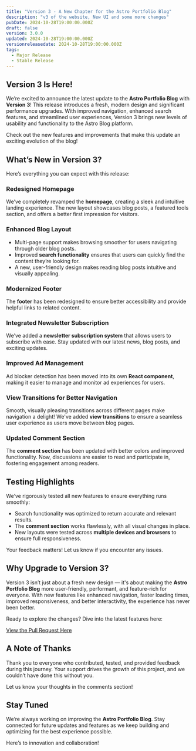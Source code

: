 ```yaml
---
title: "Version 3 - A New Chapter for the Astro Portfolio Blog"
description: "v3 of the website, New UI and some more changes"
pubDate: 2024-10-28T19:00:00.000Z
draft: false
version: 3.0.0
updated: 2024-10-28T19:00:00.000Z
versionreleasedate: 2024-10-28T19:00:00.000Z
tags:
  - Major Release
  - Stable Release
---
```


## **Version 3 Is Here!**

We’re excited to announce the latest update to the **Astro Portfolio Blog** with **Version 3**! This release introduces a fresh, modern design and significant performance upgrades. With improved navigation, enhanced search features, and streamlined user experiences, Version 3 brings new levels of usability and functionality to the Astro Blog platform.

Check out the new features and improvements that make this update an exciting evolution of the blog!

## **What’s New in Version 3?**

Here’s everything you can expect with this release:

### **Redesigned Homepage**

We’ve completely revamped the **homepage**, creating a sleek and intuitive landing experience. The new layout showcases blog posts, a featured tools section, and offers a better first impression for visitors.

### **Enhanced Blog Layout**

- Multi-page support makes browsing smoother for users navigating through older blog posts.
- Improved **search functionality** ensures that users can quickly find the content they’re looking for.
- A new, user-friendly design makes reading blog posts intuitive and visually appealing.

### **Modernized Footer**

The **footer** has been redesigned to ensure better accessibility and provide helpful links to related content.

### **Integrated Newsletter Subscription**

We’ve added a **newsletter subscription system** that allows users to subscribe with ease. Stay updated with our latest news, blog posts, and exciting updates.

### **Improved Ad Management**

Ad blocker detection has been moved into its own **React component**, making it easier to manage and monitor ad experiences for users.

### **View Transitions for Better Navigation**

Smooth, visually pleasing transitions across different pages make navigation a delight! We've added **view transitions** to ensure a seamless user experience as users move between blog pages.

### **Updated Comment Section**

The **comment section** has been updated with better colors and improved functionality. Now, discussions are easier to read and participate in, fostering engagement among readers.

## **Testing Highlights**

We’ve rigorously tested all new features to ensure everything runs smoothly:

- Search functionality was optimized to return accurate and relevant results.
- The **comment section** works flawlessly, with all visual changes in place.
- New layouts were tested across **multiple devices and browsers** to ensure full responsiveness.

Your feedback matters! Let us know if you encounter any issues.

## **Why Upgrade to Version 3?**

Version 3 isn’t just about a fresh new design — it's about making the **Astro Portfolio Blog** more user-friendly, performant, and feature-rich for everyone. With new features like enhanced navigation, faster loading times, improved responsiveness, and better interactivity, the experience has never been better.

Ready to explore the changes? Dive into the latest features here:

[View the Pull Request Here](https://github.com/rafay99-epic/Astro-Portfolio-Blog/pull/31)

## **A Note of Thanks**

Thank you to everyone who contributed, tested, and provided feedback during this journey. Your support drives the growth of this project, and we couldn’t have done this without you.

Let us know your thoughts in the comments section!

## **Stay Tuned**

We’re always working on improving the **Astro Portfolio Blog**. Stay connected for future updates and features as we keep building and optimizing for the best experience possible.

Here’s to innovation and collaboration!
